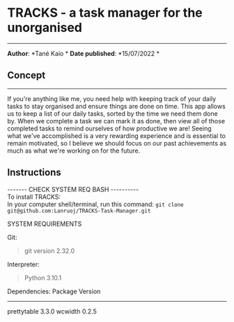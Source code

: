 # **TRACKS** - a task manager for the unorganised
****
**Author**: *Tané Kaio  *
**Date published**: *15/07/2022  *

## Concept
****
If you're anything like me, you need help with keeping track of your daily tasks to stay organised and ensure things are done on time. This app allows us to keep a list of our daily tasks, sorted by the time we need them done by. When we complete a task we can mark it as done, then view all of those completed tasks to remind ourselves of how productive we are! Seeing what we've accomplished is a very rewarding experience and is essential to remain motivated, so I believe we should focus on our past achievements as much as what we're working on for the future. 

## Instructions  
------- CHECK SYSTEM REQ BASH ----------  
To install TRACKS:  
In your computer shell/terminal, run this command: `git clone git@github.com:Lanruoj/TRACKS-Task-Manager.git`  






SYSTEM REQUIREMENTS

Git:
> git version 2.32.0

Interpreter:
> Python 3.10.1

Dependencies:
Package     Version
----------- -------
prettytable 3.3.0
wcwidth     0.2.5


